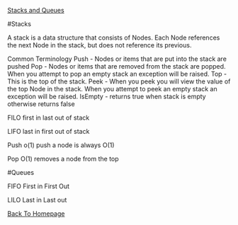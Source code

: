[Stacks and Queues](https://codefellows.github.io/common_curriculum/data_structures_and_algorithms/Code_401/class-10/resources/stacks_and_queues.html)

#Stacks

A stack is a data structure that consists of Nodes. Each Node references the next Node in the stack, but does not reference its previous.

Common Terminology
Push - Nodes or items that are put into the stack are pushed
Pop - Nodes or items that are removed from the stack are popped. When you attempt to pop an empty stack an exception will be raised.
Top - This is the top of the stack.
Peek - When you peek you will view the value of the top Node in the stack. When you attempt to peek an empty stack an exception will be raised.
IsEmpty - returns true when stack is empty otherwise returns false

FILO first in last out of stack

LIFO last in first out of stack

Push o(1) push a node is always O(1) 

Pop O(1) removes a node from the top

#Queues

FIFO First in First Out

LILO Last in Last out





[Back To Homepage](https://leethomas13.github.io/201-reading-notes/)